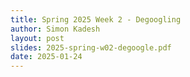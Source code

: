 ```yaml
---
title: Spring 2025 Week 2 - Degoogling
author: Simon Kadesh
layout: post
slides: 2025-spring-w02-degoogle.pdf
date: 2025-01-24
---
```


